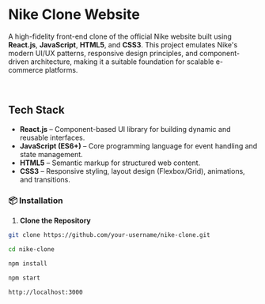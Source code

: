 # Nike Clone Website 

A high-fidelity front-end clone of the official Nike website built using **React.js**, **JavaScript**, **HTML5**, and **CSS3**. 
This project emulates Nike's modern UI/UX patterns, responsive design principles, and component-driven architecture, making it a suitable foundation for scalable e-commerce platforms.

<br>

##  Tech Stack

- **React.js** – Component-based UI library for building dynamic and reusable interfaces.
- **JavaScript (ES6+)** – Core programming language for event handling and state management.
- **HTML5** – Semantic markup for structured web content.
- **CSS3** – Responsive styling, layout design (Flexbox/Grid), animations, and transitions.

### 📦 Installation

1. **Clone the Repository**

```bash
git clone https://github.com/your-username/nike-clone.git

cd nike-clone

npm install

npm start

http://localhost:3000
